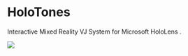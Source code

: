 # HoloTones
Interactive Mixed Reality VJ System for Microsoft HoloLens .

[![](http://img.youtube.com/vi/-1qAwTmRJ4M/0.jpg)](https://www.youtube.com/watch?v=-1qAwTmRJ4M)

